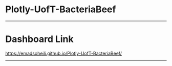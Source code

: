 # Plotly-UofT-BacteriaBeef

---

# Dashboard Link

https://emadsoheili.github.io/Plotly-UofT-BacteriaBeef/

---
